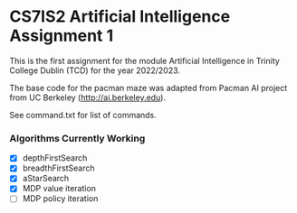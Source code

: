 # CS7IS2 Artificial Intelligence Assignment 1
This is the first assignment for the module Artificial Intelligence in Trinity College Dublin (TCD) for the year 2022/2023.

The base code for the pacman maze was adapted from Pacman AI project from UC Berkeley (http://ai.berkeley.edu).

See command.txt for list of commands.

### Algorithms Currently Working
- [x] depthFirstSearch
- [x] breadthFirstSearch
- [x] aStarSearch
- [x] MDP value iteration
- [ ] MDP policy iteration
